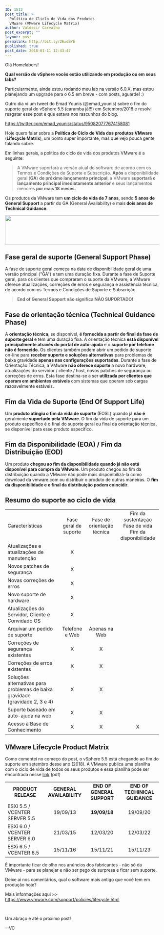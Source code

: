 ```yaml
---
ID: 1512
post_title: >
  Política de Cliclo de Vida dos Produtos
  VMware (VMware Lifecycle Matrix)
author: Valdecir Carvalho
post_excerpt: ""
layout: post
permalink: http://bit.ly/2ExdBYb
published: true
post_date: 2018-01-11 12:43:47
---
```

Olá Homelabers!

<strong>Qual versão do vSphere vocês estão utilizando em produção ou em seus labs?</strong>

Particularmente, ainda estou rodando meu lab na versão 6.0.X, mas estou planejando um upgrade para o 6.5 em breve - com posts, aguarde! :)

Outro dia vi um tweet do Emad Younis (@emad_younis) sobre o fim do suporte geral do vSphere 5.5 (caramba já!!!) em Setembro/2018 e resolvi resgatar esse post e que estava nos rascunhos do blog.

https://twitter.com/emad_younis/status/950820777674158081

Hoje quero falar sobre a <strong>Política de Ciclo de Vida dos produtos VMware</strong> (<strong>Lifecycle Matrix</strong>), um ponto super importante, mas que vejo pouca gente falando sobre.

Em linhas gerais, a política do ciclo de vida dos produtos VMware é a seguinte:
<blockquote>A VMware suportará a versão atual do software de acordo com os Termos e Condições de Suporte e Subscrição. <strong>Após</strong> a disponibilidade geral (<strong>GA</strong>) <strong>do próximo lançamento principal</strong>, a VMware <strong>suportará o lançamento principal imediatamente anterior</strong> e seus lançamentos menores <strong>por mais 18 meses.</strong></blockquote>
<div class="paragraphText parbase section">
<div class="section-custom ">
<div class="container-fluid">
<div class="row">
<div class="col-md-12">

Os produtos da VMware tem <strong>um ciclo de vida de 7 anos</strong>, sendo <strong>5 anos de General Support</strong> a partir do GA (General Availability) e mais<strong> dois anos de Technical Guidance</strong>.

<img class="size-full wp-image-4295 aligncenter" src="http://homelaber.com.br/site/wp-content/uploads/2018/01/vmware-lifecycle-police-matrix.jpg" alt="" width="568" height="95" />
<h3></h3>
<h2><span class="notranslate">Fase geral de suporte (General Support Phase)</span></h2>
<span class="notranslate">A fase de suporte geral começa na data de disponibilidade geral de uma versão principal ("GA") e tem uma duração fixa.</span> <span class="notranslate">Durante a fase de Suporte geral, para os clientes que compraram o suporte da VMware, a VMware oferece atualizações, correções de erros e segurança e assistência técnica, de acordo com os Termos e Condições de Suporte e Subscrição.</span>
<blockquote><strong>End of General Support não significa NÃO SUPORTADO!</strong></blockquote>
</div>
</div>
</div>
</div>
</div>
<div class="paragraphText parbase section">
<div class="section-custom ">
<div class="container-fluid">
<div class="row">
<div class="col-md-12">
<h2><span class="notranslate">Fase de orientação técnica (</span>Technical Guidance Phase)</h2>
<span class="notranslate">A <strong>orientação técnica</strong>, se disponível, <strong>é fornecida a partir do final da fase de suporte geral</strong> e tem uma duração fixa.</span> <span class="notranslate">A orientação técnica <strong>está disponível principalmente através do portal de auto-ajuda</strong> e o <strong>suporte por telefone não é fornecido</strong>.</span> <span class="notranslate">Os clientes também podem abrir um pedido de suporte on-line para <strong>receber suporte e soluções alternativas</strong> para problemas de baixa gravidade <strong>apenas nas configurações suportadas</strong>.</span> <span class="notranslate">Durante a fase de Orientação Técnica, a VMware <strong>não oferece suporte</strong> a novo hardware, atualizações do servidor / cliente / host, novos patches de segurança ou correções de erros.</span> <span class="notranslate">Esta fase destina-se a ser <strong>utilizada por clientes que operam em ambientes estáveis</strong> ​​com sistemas que operam sob cargas razoavelmente estáveis.</span>

</div>
</div>
</div>
</div>
</div>
<div class="paragraphText parbase section">
<div class="section-custom ">
<div class="container-fluid">
<div class="row">
<div class="col-md-12">
<h2><span class="notranslate">Fim da Vida de Suporte (End Of Support Life)</span></h2>
<span class="notranslate">Um <strong>produto atingiu o fim da vida de suporte</strong> (EOSL) quando já <strong>não é </strong>geralmente<strong> suportado pela VMware</strong>.</span> <span class="notranslate">O fim da vida de suporte para um produto específico é o final do suporte geral ou final da orientação técnica, se disponível para esse produto específico.</span>

</div>
</div>
</div>
</div>
</div>
<div class="paragraphText parbase section">
<div class="section-custom ">
<div class="container-fluid">
<div class="row">
<div class="col-md-12">
<h2><span class="notranslate">Fim da Disponibilidade (EOA) / Fim da Distribuição (EOD)</span></h2>
<span class="notranslate">Um produto <strong>chegou ao fim da disponibilidade quando já não está disponível para compra da VMware</strong>.</span> <span class="notranslate">Um produto chegou ao fim da distribuição quando a VMware não pode mais disponibilizá-la como download da vmware.com ou distribuir o produto de outras maneiras.</span> <span class="notranslate">O <strong>fim da disponibilidade e o final da distribuição podem coincidir</strong>.</span>

</div>
</div>
</div>
</div>
</div>
<h2><span class="notranslate">Resumo do suporte ao ciclo de vida</span></h2>
<table width="997">
<tbody>
<tr>
<td width="548">Características</td>
<td style="text-align: center;" width="125">Fase geral de suporte</td>
<td style="text-align: center;" width="132">Fase de orientação técnica</td>
<td style="text-align: center;" width="192">Fim da sustentação Fase de vida Fim da disponibilidade</td>
</tr>
<tr>
<td>Atualizações e atualizações de manutenção</td>
<td style="text-align: center;">X</td>
<td style="text-align: center;"></td>
<td style="text-align: center;"></td>
</tr>
<tr>
<td>Novos patches de segurança</td>
<td style="text-align: center;">X</td>
<td style="text-align: center;"></td>
<td style="text-align: center;"></td>
</tr>
<tr>
<td>Novas correções de erros</td>
<td style="text-align: center;">X</td>
<td style="text-align: center;"></td>
<td style="text-align: center;"></td>
</tr>
<tr>
<td>Novo suporte de hardware</td>
<td style="text-align: center;">X</td>
<td style="text-align: center;"></td>
<td style="text-align: center;"></td>
</tr>
<tr>
<td>Atualizações do Servidor, Cliente e Convidado OS</td>
<td style="text-align: center;">X</td>
<td style="text-align: center;"></td>
<td style="text-align: center;"></td>
</tr>
<tr>
<td>Arquivar um pedido de suporte</td>
<td style="text-align: center;">Telefone e Web</td>
<td style="text-align: center;">Apenas na Web</td>
<td style="text-align: center;"></td>
</tr>
<tr>
<td>Correções de segurança existentes</td>
<td style="text-align: center;">X</td>
<td style="text-align: center;">X</td>
<td style="text-align: center;"></td>
</tr>
<tr>
<td>Correções de erros existentes</td>
<td style="text-align: center;">X</td>
<td style="text-align: center;">X</td>
<td style="text-align: center;"></td>
</tr>
<tr>
<td>Soluções alternativas para problemas de baixa gravidade (gravidade 2, 3 e 4)</td>
<td style="text-align: center;">X</td>
<td style="text-align: center;">X</td>
<td style="text-align: center;"></td>
</tr>
<tr>
<td>Suporte baseado em auto-ajuda na web</td>
<td style="text-align: center;">X</td>
<td style="text-align: center;">X</td>
<td style="text-align: center;"></td>
</tr>
<tr>
<td>Acesso à Base de Conhecimento</td>
<td style="text-align: center;">X</td>
<td style="text-align: center;">X</td>
<td style="text-align: center;">X</td>
</tr>
</tbody>
</table>
<h2>VMware Lifecycle Product Matrix</h2>
Como comentei no começo do post, o vSphere 5.5 está chegando ao fim do suporte em setembro desse ano (2018). A VMware publica uma planilha com o ciclo de vida de todos os seus produtos e essa planilha pode ser encontrada nesse <a href="https://www.vmware.com/content/dam/digitalmarketing/vmware/en/pdf/support/product-lifecycle-matrix.pdf" target="_blank" rel="noopener">link</a> (pdf)
<table width="665">
<tbody>
<tr>
<td style="text-align: center;" width="220"><strong>PRODUCT RELEASE</strong></td>
<td style="text-align: center;" width="123"><strong>GENERAL AVAILABILITY</strong></td>
<td style="text-align: center;" width="167"><strong>END OF GENERAL SUPPORT</strong></td>
<td style="text-align: center;" width="155"><strong>END OF TECHINICAL GUIDANCE</strong></td>
</tr>
<tr>
<td>ESXi 5.5 / VCENTER SERVER 5.5</td>
<td style="text-align: center;">19/09/13</td>
<td style="text-align: center;"><strong>19/09/18</strong></td>
<td style="text-align: center;">19/09/20</td>
</tr>
<tr>
<td>ESXi 6.0 / VCENTER SERVER 6.0</td>
<td style="text-align: center;">21/03/15</td>
<td style="text-align: center;">12/03/20</td>
<td style="text-align: center;">12/03/22</td>
</tr>
<tr>
<td>ESXi 6.5 / VCENTER 6.5</td>
<td style="text-align: center;">15/11/16</td>
<td style="text-align: center;">15/11/21</td>
<td style="text-align: center;">15/11/23</td>
</tr>
</tbody>
</table>
É importante ficar de olho nos anúncios dos fabricantes - não só da VMware - para se planejar e não ser pego de surpresa e ficar sem suporte.

Deixe ai nos comentários, qual o software mais antigo que você tem em produção hoje?

Mais informações aqui &gt;&gt; <a href="https://www.vmware.com/support/policies/lifecycle.html" target="_blank" rel="noopener">https://www.vmware.com/support/policies/lifecycle.html</a>

&nbsp;

Um abraço e até o próximo post!

--VC
